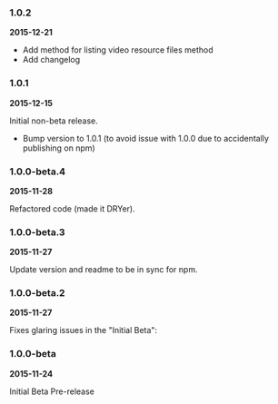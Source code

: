 ### 1.0.2
**2015-12-21**

* Add method for listing video resource files method
* Add changelog

### 1.0.1
**2015-12-15**

Initial non-beta release.
* Bump version to 1.0.1 (to avoid issue with 1.0.0 due to accidentally publishing on npm)

### 1.0.0-beta.4
**2015-11-28**

Refactored code (made it DRYer).

### 1.0.0-beta.3
**2015-11-27**

Update version and readme to be in sync for npm.

### 1.0.0-beta.2
**2015-11-27**

Fixes glaring issues in the "Initial Beta":


### 1.0.0-beta
**2015-11-24**

Initial Beta Pre-release
